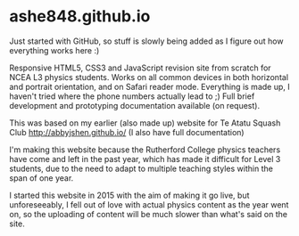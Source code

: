 # ashe848.github.io

Just started with GitHub, so stuff is slowly being added as I figure out how everything works here :)

Responsive HTML5, CSS3 and JavaScript revision site from scratch for NCEA L3 physics students. Works on all common devices in both horizontal and portrait orientation, and on Safari reader mode.
Everything is made up, I haven't tried where the phone numbers actually lead to ;)
Full brief development and prototyping documentation available (on request).

This was based on my earlier (also made up) website for Te Atatu Squash Club http://abbyjshen.github.io/ (I also have full documentation)



I'm making this website because the Rutherford College physics teachers have come and left in the past year, which has made it difficult for Level 3 students, due to the need to adapt to multiple teaching styles within the span of one year.

I started this website in 2015 with the aim of making it go live, but unforeseeably, I fell out of love with actual physics content as the year went on, so the uploading of content will be much slower than what's said on the site.
